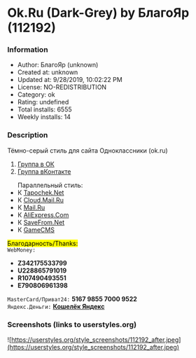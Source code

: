 # Ok.Ru (Dark-Grey) by БлагоЯр (112192)

### Information
- Author: БлагоЯр (unknown)
- Created at: unknown
- Updated at: 9/28/2019, 10:02:22 PM
- License: NO-REDISTRIBUTION
- Category: ok
- Rating: undefined
- Total installs: 6555
- Weekly installs: 14


### Description
Тёмно-серый стиль для сайта Одноклассники (ok.ru)
<ol>
<li><a href="ok.ru/group/53364109017176">Группа в ОК</a></li>
<li><a href="vk.com/ok_by_blagoyar">Группа вКонтакте</a></li>
</ol>
<ul>
Параллельный стиль:
<li>К <a href="/styles/153435">Tapochek.Net</a></li>
<li>К <a href="/styles/109212">Cloud.Mail.Ru</a></li>
<li>К <a href="/styles/123278">Mail.Ru</a></li>
<li>К <a href="/styles/118534">AliExpress.Com</a></li>
<li>К <a href="/styles/153107">SaveFrom.Net</a></li>
<li>К <a href="/styles/164254">GameCMS</a></li>
<p></p>
</ul>

<mark>Благодарность/Thanks:</mark>
<br>
<code>WebMoney:</code>
<ul>
<li><strong>Z342175533799</strong></li>
<li><strong>U228865791019</strong></li>
<li><strong>R107490493551</strong></li>
<li><strong>E790806961398</strong></li>
</ul>
<code>MasterCard/Приват24:</code>
<strong>5167 9855 7000 9522</strong>
</br>
<code>Яндекс.Деньги:</code>
  <a href="https://money.yandex.ru/to/410011588726975"><b>Кошелёк Яндекс</b></a>


### Screenshots (links to userstyles.org)
![https://userstyles.org/style_screenshots/112192_after.jpeg](https://userstyles.org/style_screenshots/112192_after.jpeg)


